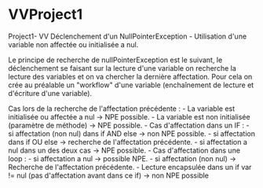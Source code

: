 # VVProject1
Project1- VV
Déclenchement d'un NullPointerException
    - Utilisation d'une variable non affectée ou initialisée a nul.
    
Le principe de recherche de nullPointerException est le suivant, le déclenchement se faisant sur la lecture d'une variable on recherche la lecture des variables et on va chercher la dernière affectation.
Pour cela on crée au préalable un "workflow" d'une variable (enchaînement de lecture et d'écriture d'une variable).

Cas lors de la recherche de l'affectation précédente :
    - La variable est initialisée ou affectée a nul -> NPE possible.
    - La variable est non initialisée (paramètre de méthode) -> NPE possible.
    - Cas d'affectation dans un IF :
        - si affectation (non nul) dans if AND else -> non NPE possible.
        - si affectation dans if OU else -> recherche de l'affectation précédente.
        - si affectation a nul dans un des deux cas -> NPE possible.
    - Cas d'affectation dans une loop :
        - si affectation a nul -> possible NPE.
        - si affectation (non nul) -> Recherche de l'affectation précédente.
    - Lecture encapsulée dans un if var != nul (pas d'affectation avant dans ce if) -> non NPE possible
